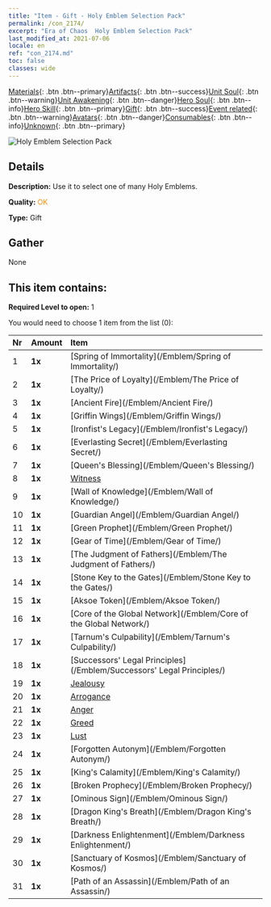 ```yaml
---
title: "Item - Gift - Holy Emblem Selection Pack"
permalink: /con_2174/
excerpt: "Era of Chaos  Holy Emblem Selection Pack"
last_modified_at: 2021-07-06
locale: en
ref: "con_2174.md"
toc: false
classes: wide
---
```

 [Materials](/Items/){: .btn .btn--primary}[Artifacts](/Items/Artifacts/){: .btn .btn--success}[Unit Soul](/Items/UnitSoul/){: .btn .btn--warning}[Unit Awakening](/Items/UnitAwakening/){: .btn .btn--danger}[Hero Soul](/Items/HeroSoul/){: .btn .btn--info}[Hero Skill](/Items/HeroSkill/){: .btn .btn--primary}[Gift](/Items/Gift/){: .btn .btn--success}[Event related](/Items/Events/){: .btn .btn--warning}[Avatars](/Items/Avatars/){: .btn .btn--danger}[Consumables](/Items/Consumables/){: .btn .btn--info}[Unknown](/Items/Unknown/){: .btn .btn--primary}

 ![Holy Emblem Selection Pack](/images/t/i_907089.png)

## Details
 **Description:** Use it to select one of many Holy Emblems.

 **Quality:** <span style="color: #FF8C00">OK</span>

 **Type:** Gift

## Gather

  None

## This item contains:

 **Required Level to open:** 1

 You would need to choose 1 item from the list (0):

  | Nr | Amount |     Item    |
  |:---|:-------|:------------|
  | 1 |  **1x** | [Spring of Immortality](/Emblem/Spring of Immortality/) |  | 
  | 2 |  **1x** | [The Price of Loyalty](/Emblem/The Price of Loyalty/) |  | 
  | 3 |  **1x** | [Ancient Fire](/Emblem/Ancient Fire/) |  | 
  | 4 |  **1x** | [Griffin Wings](/Emblem/Griffin Wings/) |  | 
  | 5 |  **1x** | [Ironfist's Legacy](/Emblem/Ironfist's Legacy/) |  | 
  | 6 |  **1x** | [Everlasting Secret](/Emblem/Everlasting Secret/) |  | 
  | 7 |  **1x** | [Queen's Blessing](/Emblem/Queen's Blessing/) |  | 
  | 8 |  **1x** | [Witness](/Emblem/Witness/) |  | 
  | 9 |  **1x** | [Wall of Knowledge](/Emblem/Wall of Knowledge/) |  | 
  | 10 |  **1x** | [Guardian Angel](/Emblem/Guardian Angel/) |  | 
  | 11 |  **1x** | [Green Prophet](/Emblem/Green Prophet/) |  | 
  | 12 |  **1x** | [Gear of Time](/Emblem/Gear of Time/) |  | 
  | 13 |  **1x** | [The Judgment of Fathers](/Emblem/The Judgment of Fathers/) |  | 
  | 14 |  **1x** | [Stone Key to the Gates](/Emblem/Stone Key to the Gates/) |  | 
  | 15 |  **1x** | [Aksoe Token](/Emblem/Aksoe Token/) |  | 
  | 16 |  **1x** | [Core of the Global Network](/Emblem/Core of the Global Network/) |  | 
  | 17 |  **1x** | [Tarnum's Culpability](/Emblem/Tarnum's Culpability/) |  | 
  | 18 |  **1x** | [Successors' Legal Principles](/Emblem/Successors' Legal Principles/) |  | 
  | 19 |  **1x** | [Jealousy](/Emblem/Jealousy/) |  | 
  | 20 |  **1x** | [Arrogance](/Emblem/Arrogance/) |  | 
  | 21 |  **1x** | [Anger](/Emblem/Anger/) |  | 
  | 22 |  **1x** | [Greed](/Emblem/Greed/) |  | 
  | 23 |  **1x** | [Lust](/Emblem/Lust/) |  | 
  | 24 |  **1x** | [Forgotten Autonym](/Emblem/Forgotten Autonym/) |  | 
  | 25 |  **1x** | [King's Calamity](/Emblem/King's Calamity/) |  | 
  | 26 |  **1x** | [Broken Prophecy](/Emblem/Broken Prophecy/) |  | 
  | 27 |  **1x** | [Ominous Sign](/Emblem/Ominous Sign/) |  | 
  | 28 |  **1x** | [Dragon King's Breath](/Emblem/Dragon King's Breath/) |  | 
  | 29 |  **1x** | [Darkness Enlightenment](/Emblem/Darkness Enlightenment/) |  | 
  | 30 |  **1x** | [Sanctuary of Kosmos](/Emblem/Sanctuary of Kosmos/) |  | 
  | 31 |  **1x** | [Path of an Assassin](/Emblem/Path of an Assassin/) |  | 
